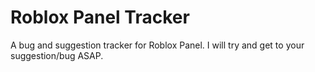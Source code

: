# Roblox Panel Tracker
A bug and suggestion tracker for Roblox Panel.
I will try and get to your suggestion/bug ASAP.
